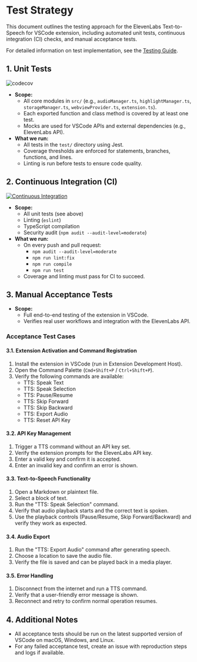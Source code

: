 # Test Strategy

This document outlines the testing approach for the ElevenLabs Text-to-Speech for VSCode extension, including automated unit tests, continuous integration (CI) checks, and manual acceptance tests.

For detailed information on test implementation, see the [Testing Guide](./TESTING.md).

## 1. Unit Tests

![codecov](https://codecov.io/gh/lekman/tts-code/graph/badge.svg?token=hDIxvefcrD)

- **Scope:**
  - All core modules in `src/` (e.g., `audioManager.ts`, `highlightManager.ts`, `storageManager.ts`, `webviewProvider.ts`, `extension.ts`).
  - Each exported function and class method is covered by at least one test.
  - Mocks are used for VSCode APIs and external dependencies (e.g., ElevenLabs API).
- **What we run:**
  - All tests in the `test/` directory using Jest.
  - Coverage thresholds are enforced for statements, branches, functions, and lines.
  - Linting is run before tests to ensure code quality.

## 2. Continuous Integration (CI)

[![Continuous Integration](https://github.com/lekman/tts-code/actions/workflows/ci.yml/badge.svg)](https://github.com/lekman/tts-code/actions/workflows/ci.yml)

- **Scope:**
  - All unit tests (see above)
  - Linting (`eslint`)
  - TypeScript compilation
  - Security audit (`npm audit --audit-level=moderate`)
- **What we run:**
  - On every push and pull request:
    - `npm audit --audit-level=moderate`
    - `npm run lint:fix`
    - `npm run compile`
    - `npm run test`
  - Coverage and linting must pass for CI to succeed.

## 3. Manual Acceptance Tests

- **Scope:**
  - Full end-to-end testing of the extension in VSCode.
  - Verifies real user workflows and integration with the ElevenLabs API.

### Acceptance Test Cases

#### 3.1. Extension Activation and Command Registration
1. Install the extension in VSCode (run in Extension Development Host).
2. Open the Command Palette (`Cmd+Shift+P` / `Ctrl+Shift+P`).
3. Verify the following commands are available:
   - TTS: Speak Text
   - TTS: Speak Selection
   - TTS: Pause/Resume
   - TTS: Skip Forward
   - TTS: Skip Backward
   - TTS: Export Audio
   - TTS: Reset API Key

#### 3.2. API Key Management
1. Trigger a TTS command without an API key set.
2. Verify the extension prompts for the ElevenLabs API key.
3. Enter a valid key and confirm it is accepted.
4. Enter an invalid key and confirm an error is shown.

#### 3.3. Text-to-Speech Functionality
1. Open a Markdown or plaintext file.
2. Select a block of text.
3. Run the "TTS: Speak Selection" command.
4. Verify that audio playback starts and the correct text is spoken.
5. Use the playback controls (Pause/Resume, Skip Forward/Backward) and verify they work as expected.

#### 3.4. Audio Export
1. Run the "TTS: Export Audio" command after generating speech.
2. Choose a location to save the audio file.
3. Verify the file is saved and can be played back in a media player.

#### 3.5. Error Handling
1. Disconnect from the internet and run a TTS command.
2. Verify that a user-friendly error message is shown.
3. Reconnect and retry to confirm normal operation resumes.



## 4. Additional Notes
- All acceptance tests should be run on the latest supported version of VSCode on macOS, Windows, and Linux.
- For any failed acceptance test, create an issue with reproduction steps and logs if available. 